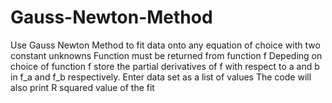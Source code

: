 # Gauss-Newton-Method

Use Gauss Newton Method to fit data onto any equation of choice with two constant unknowns
Function must be returned from function f
Depeding on choice of function f store the partial derivatives of f with respect to a and b in f_a and f_b respectively.
Enter data set as a list of values 
The code will also print R squared value of the fit

